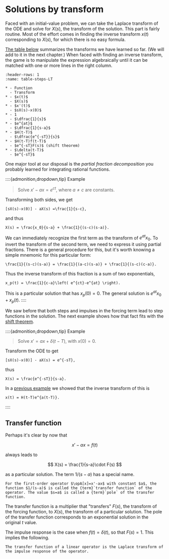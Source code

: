 # Solutions by transform

Faced with an initial-value problem, we can take the Laplace transform of the ODE and solve for $X(s)$, the transform of the solution. This part is fairly routine. Most of the effort comes in finding the inverse transform $x(t)$ corresponding to $X(s)$, for which there is no easy formula.

[The table below](table-steps-LT) summarizes the transforms we have learned so far. (We will add to it in the next chapter.) When faced with finding an inverse transform, the game is to manipulate the expression algebraically until it can be matched with one or more lines in the right column.

```{list-table} Laplace transforms (basic)
:header-rows: 1
:name: table-steps-LT

* - Function
  - Transform
* - $x(t)$
  - $X(s)$
* - $x'(t)$
  - $sX(s)-x(0)$
* - 1
  - $\dfrac{1}{s}$
* - $e^{at}$
  - $\dfrac{1}{s-a}$
* - $H(t-T)$
  - $\dfrac{e^{-sT}}{s}$
* - $H(t-T)f(t-T)$
  - $e^{-sT}F(s)$ (shift theorem)
* - $\delta(t-T)$
  - $e^{-sT}$
```

One major tool at our disposal is the *partial fraction decomposition* you probably learned for integrating rational functions.

::::{admonition,dropdown,tip} Example

> Solve $x'-ax=e^{c t}$, where $a\neq c$ are constants.

Transforming both sides, we get

```{math}
[sX(s)-x(0)] - aX(s) =\frac{1}{s-c},
```

and thus

```{math}
X(s) = \frac{x_0}{s-a} + \frac{1}{(s-c)(s-a)}.
```

We can immediately recognize the first term as the transform of $e^{at}x_0$. To invert the transform of the second term, we need to express it using partial fractions. There is a general procedure for this, but it's worth knowing a simple mnemonic for this particular form:

```{math}
\frac{1}{(s-c)(s-a)} = \frac{1}{(a-c)(s-a)} + \frac{1}{(s-c)(c-a)}.
```

Thus the inverse transform of this fraction is a sum of two exponentials,

```{math}
x_p(t) = \frac{1}{c-a}\left( e^{ct}-e^{at} \right).
```

This is a particular solution that has $x_p(0)=0$. The general solution is $e^{at}x_0 + x_p(t)$.
::::

We saw before that both steps and impulses in the forcing term lead to step functions in the solution. The next example shows how that fact fits with the [shift theorem](theorem-steps=shift).

::::{admonition,dropdown,tip} Example
> Solve $x'=ax + \delta(t-T)$, with $x(0)=0$.

Transform the ODE to get

```{math}
[sX(s)-x(0)] - aX(s) = e^{-sT},
```

thus

```{math}
X(s) = \frac{e^{-sT}}{s-a}.
```

In a [previous example](example-steps-shift) we showed that the inverse transform of this is 

```{math}
x(t) = H(t-T)e^{a(t-T)}.
```

::::

## Transfer function

Perhaps it's clear by now that

$$
x'-ax=f(t)
$$

always leads to

$$
X(s) = \frac{1}{s-a}\cdot F(s)
$$

as a particular solution. The term $1/(s-a)$ has a special name.

````{proof:definition} Transfer function, 1st order
For the first-order operator $\opA[x]=x'-ax$ with constant $a$, the function $1/(s-a)$ is called the {term}`transfer function` of the operator. The value $s=a$ is called a {term}`pole` of the transfer function.
````

The transfer function is a multiplier that "transfers" $F(s)$, the transform of the forcing function, to $X(s)$, the transform of a particular solution. The pole of the transfer function corresponds to an exponential solution in the original $t$ value.

The impulse response is the case when $f(t)=\delta(t)$, so that $F(s)=1$. This implies the following.

````{proof:theorem}
The transfer function of a linear operator is the Laplace transform of the impulse response of the operator.
````
